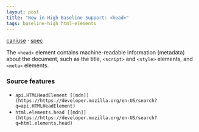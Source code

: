 ```yaml
---
layout: post
title: "New in High Baseline Support: <head>"
tags: baseline-high html-elements
---
```


[caniuse](https://caniuse.com/?search=head) · [spec](https://html.spec.whatwg.org/multipage/semantics.html#the-head-element)

The `<head>` element contains machine-readable information (metadata) about the document, such as the title, `<script>` and `<style>` elements, and `<meta>` elements.

### Source features

- ``api.HTMLHeadElement [[mdn]](https://https://developer.mozilla.org/en-US/search?q=api.HTMLHeadElement)``
- ``html.elements.head [[mdn]](https://https://developer.mozilla.org/en-US/search?q=html.elements.head)``
